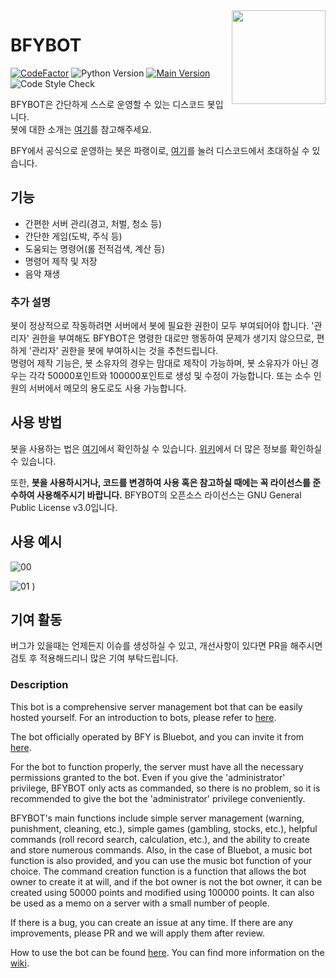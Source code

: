 <img align="right" src="https://koreanbots.dev/api/image/discord/avatars/738684108674433065.webp?size=256" height="150" width="150">

# BFYBOT
[![CodeFactor](https://www.codefactor.io/repository/github/bfy-pdct/bfybot/badge/main)](https://www.codefactor.io/repository/github/bfy-pdct/bfybot/overview/main) ![Python Version](https://img.shields.io/badge/Python-3.8-yellowgreen.svg) [![Main Version](https://img.shields.io/badge/Version-v1.5.0-brightgreen.svg)](https://github.com/BFY-PDCT/BFYBOT/wiki/Patchnote) ![Code Style Check](https://github.com/BFY-PDCT/BFYBOT/workflows/Code%20Style%20Check/badge.svg)

BFYBOT은 간단하게 스스로 운영할 수 있는 디스코드 봇입니다. <br>
봇에 대한 소개는 [여기](https://www.bfy.kr/bluebot)를 참고해주세요.

BFY에서 공식으로 운영하는 봇은 파랭이로, [여기](https://discord.com/api/oauth2/authorize?client_id=738684108674433065&permissions=8&scope=bot)를 눌러 디스코드에서 초대하실 수 있습니다.

## 기능
  * 간편한 서버 관리(경고, 처벌, 청소 등)
  * 간단한 게임(도박, 주식 등)
  * 도움되는 명령어(롤 전적검색, 계산 등)
  * 명령어 제작 및 저장
  * 음악 재생

### 추가 설명
봇이 정상적으로 작동하려면 서버에서 봇에 필요한 권한이 모두 부여되어야 합니다.
'관리자' 권한을 부여해도 BFYBOT은 명령한 대로만 행동하여 문제가 생기지 않으므로,
편하게 '관리자' 권한을 봇에 부여하시는 것을 추천드립니다.<br>
명령어 제작 기능은, 봇 소유자의 경우는 맘대로 제작이 가능하며,
봇 소유자가 아닌 경우는 각각 50000포인트와 100000포인트로 생성 및 수정이 가능합니다.
또는 소수 인원의 서버에서 메모의 용도로도 사용 가능합니다.

## 사용 방법
봇을 사용하는 법은 [여기](https://github.com/BFY-PDCT/BFYBOT/wiki/How-to-host-BFYBOT)에서 확인하실 수 있습니다. [위키](https://github.com/BFY-PDCT/BFYBOT/wiki)에서 더 많은 정보를 확인하실 수 있습니다.

또한, **봇을 사용하시거나, 코드를 변경하여 사용 혹은 참고하실 때에는 꼭 라이선스를 준수하여 사용해주시기 바랍니다.** BFYBOT의 오픈소스 라이선스는 GNU General Public License v3.0입니다.

## 사용 예시
![00](https://user-images.githubusercontent.com/83504363/143582696-f57343f9-66f2-4022-bdd2-36787fb3c457.gif)

![01](https://user-images.githubusercontent.com/83504363/143582682-e6bda2b6-8684-488c-a27c-d020292da9ae.gif)
)

## 기여 활동
버그가 있을때는 언제든지 이슈를 생성하실 수 있고, 개선사항이 있다면 PR을 해주시면 검토 후 적용해드리니 많은 기여 부탁드립니다.

###  Description
This bot is a comprehensive server management bot that can be easily hosted yourself. For an introduction to bots, please refer to [here](https://www.bfy.kr/bluebot).

The bot officially operated by BFY is Bluebot, and you can invite it from [here](https://discord.com/api/oauth2/authorize?client_id=738684108674433065&permissions=8&scope=bot).

For the bot to function properly, the server must have all the necessary permissions granted to the bot. Even if you give the 'administrator' privilege, BFYBOT only acts as commanded, so there is no problem, so it is recommended to give the bot the 'administrator' privilege conveniently.

BFYBOT's main functions include simple server management (warning, punishment, cleaning, etc.), simple games (gambling, stocks, etc.), helpful commands (roll record search, calculation, etc.), and the ability to create and store numerous commands. Also, in the case of Bluebot, a music bot function is also provided, and you can use the music bot function of your choice. The command creation function is a function that allows the bot owner to create it at will, and if the bot owner is not the bot owner, it can be created using 50000 points and modified using 100000 points. It can also be used as a memo on a server with a small number of people.

If there is a bug, you can create an issue at any time. If there are any improvements, please PR and we will apply them after review.

How to use the bot can be found [here](https://github.com/BFY-PDCT/BFYBOT/wiki/How-to-host-BFYBOT). You can find more information on the [wiki](https://github.com/BFY-PDCT/BFYBOT/wiki).
